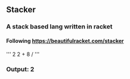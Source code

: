 ## Stacker
### A stack based lang written in racket
#### Following https://beautifulracket.com/stacker

'''
2
2
+
8
/
'''
### Output: 2
